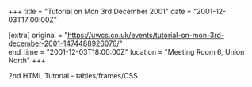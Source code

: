 +++
title = "Tutorial on Mon 3rd December 2001"
date = "2001-12-03T17:00:00Z"

[extra]
original = "https://uwcs.co.uk/events/tutorial-on-mon-3rd-december-2001-1474488926076/"    
end_time = "2001-12-03T18:00:00Z"
location = "Meeting Room 6, Union North"
+++

2nd HTML Tutorial - tables/frames/CSS

